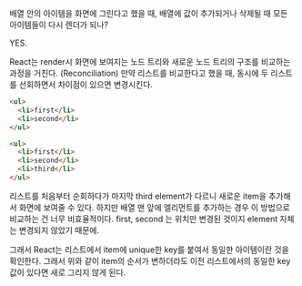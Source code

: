 배열 안의 아이템을 화면에 그린다고 했을 때, 배열에 값이 추가되거나 삭제될 때 모든 아이템들이 다시 렌더가 되나?

YES.

React는 render시 화면에 보여지는 노드 트리와 새로운 노드 트리의 구조를 비교하는 과정을 거친다. (Reconciliation) 만약 리스트를 비교한다고 했을 때, 동시에 두 리스트를 선회하면서 차이점이 있으면 변경시킨다.

```html
<ul>
  <li>first</li>
  <li>second</li>
</ul>

<ul>
  <li>first</li>
  <li>second</li>
  <li>third</li>
</ul>
```

리스트를 처음부터 순회하다가 마지막 third element가 다르니 새로운 item을 추가해서 화면에 보여줄 수 있다. 하지만 배열 맨 앞에 엘리먼트를 추가하는 경우 이 방법으로 비교하는 건 너무 비효율적이다. first, second 는 위치만 변경된 것이지 element 자체는 변경되지 않았기 때문에.

그래서 React는 리스트에서 item에 unique한 key를 붙여서 동일한 아이템이란 것을 확인한다. 그래서 위와 같이 item의 순서가 변하더라도 이전 리스트에서의 동일한 key 값이 있다면 새로 그리지 않게 된다.
